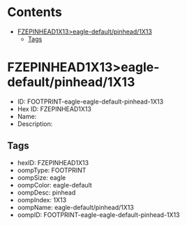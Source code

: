 



Contents
========

* [FZEPINHEAD1X13>eagle-default/pinhead/1X13](#fzepinhead1x13eagle-defaultpinhead1x13)
	* [Tags](#tags)

# FZEPINHEAD1X13>eagle-default/pinhead/1X13

- ID: FOOTPRINT-eagle-eagle-default-pinhead-1X13
- Hex ID: FZEPINHEAD1X13
- Name: 
- Description: 

## Tags

- hexID: FZEPINHEAD1X13
- oompType: FOOTPRINT
- oompSize: eagle
- oompColor: eagle-default
- oompDesc: pinhead
- oompIndex: 1X13
- oompName: eagle-default/pinhead/1X13
- oompID: FOOTPRINT-eagle-eagle-default-pinhead-1X13
